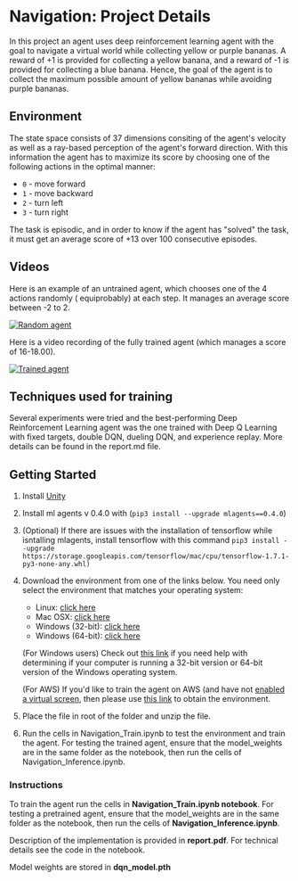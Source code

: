 
# Navigation: Project Details

In this project an agent uses deep reinforcement learning agent with the goal to navigate a virtual world while collecting yellow or purple bananas. A reward of +1 is provided for collecting a yellow banana, and a reward of -1 is provided for collecting a blue banana. Hence, the goal of the agent is to collect the maximum possible amount of yellow bananas while avoiding purple bananas.

## Environment

The state space consists of 37 dimensions consiting of the agent's velocity as well as a ray-based perception of the agent's forward direction. With this information the agent has to maximize its score by choosing one of the following actions in the optimal manner:

* `0` - move forward
* `1` - move backward
* `2` - turn left
* `3` - turn right

The task is episodic, and in order to know if the agent has "solved" the task, it must get an average score of +13 over 100 consecutive episodes.

## Videos
Here is an example of an untrained agent, which chooses one of the 4 actions randomly ( equiprobably) at each step. It manages an average score between -2 to 2.

[![Random agent](https://img.youtube.com/vi/Du7vpSd0JeY/0.jpg)](https://youtu.be/Du7vpSd0JeY "Random Agent")

Here is a video recording of the fully trained agent (which manages a score of 16-18.00).

[![Trained agent](https://img.youtube.com/vi/tfKJGH8lEMY/0.jpg)](https://youtu.be/tfKJGH8lEMY "Trained Agent")


## Techniques used for training

Several experiments were tried and the best-performing Deep Reinforcement Learning agent was the one trained with Deep Q Learning with fixed targets, double DQN, dueling DQN, and experience replay. More details can be found in the report.md file.

## Getting Started

1. Install [Unity](https://unity3d.com/get-unity/download)
2. Install ml agents v 0.4.0 with (`pip3 install --upgrade mlagents==0.4.0`)
3. (Optional) If there are issues with the installation of tensorflow while isntalling mlagents, install tensorflow with this command `pip3 install --upgrade https://storage.googleapis.com/tensorflow/mac/cpu/tensorflow-1.7.1-py3-none-any.whl)`
4. Download the environment from one of the links below. You need only select the environment that matches your operating system:
   * Linux: [click here](https://s3-us-west-1.amazonaws.com/udacity-drlnd/P1/Banana/Banana_Linux.zip)
   * Mac OSX: [click here](https://s3-us-west-1.amazonaws.com/udacity-drlnd/P1/Banana/Banana.app.zip)
   * Windows (32-bit): [click here](https://s3-us-west-1.amazonaws.com/udacity-drlnd/P1/Banana/Banana_Windows_x86.zip)
   * Windows (64-bit): [click here](https://s3-us-west-1.amazonaws.com/udacity-drlnd/P1/Banana/Banana_Windows_x86_64.zip)

    (For Windows users) Check out [this link](https://support.microsoft.com/en-us/help/827218/how-to-determine-whether-a-computer-is-running-a-32-bit-version-or-64) if you need help with determining if your computer is running a 32-bit version or 64-bit version of the Windows operating system.

    (For AWS) If you'd like to train the agent on AWS (and have not [enabled a virtual screen](https://github.com/Unity-Technologies/ml-agents/blob/master/docs/Training-on-Amazon-Web-Service.md), then please use [this link](https://s3-us-west-1.amazonaws.com/udacity-drlnd/P1/Banana/Banana_Linux_NoVis.zip ) to obtain the environment.

5. Place the file in root of the folder and unzip the file.

6. Run the cells in Navigation_Train.ipynb to test the environment and train the agent. For testing the trained agent, ensure that the model_weights are in the same folder as the notebook, then run the cells of Navigation_Inference.ipynb.

### Instructions

To train the agent run  the cells in **Navigation_Train.ipynb notebook**. For testing a pretrained agent, ensure that the model_weights are in the same folder as the notebook, then run the cells of **Navigation_Inference.ipynb**.

Description of the implementation is provided in **report.pdf**. For technical details see the code in the notebook.

Model weights are stored in **dqn_model.pth**











